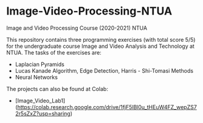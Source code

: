 # Image-Video-Processing-NTUA
Image and Video Processing Course (2020-2021) NTUA

This repository contains three programming exercises (with total score 5/5) for the undergraduate course Image and Video Analysis and Technology at NTUA. The tasks of the exercises are:
* Laplacian Pyramids 
* Lucas Kanade Algorithm, Edge Detection, Harris - Shi-Tomasi Methods
* Neural Networks

The projects can also be found at Colab:
*  [Image_Video_Lab1] (https://colab.research.google.com/drive/1fjF5lBl0u_tHEuW4FZ_wepZS72r5sZxZ?usp=sharing)
